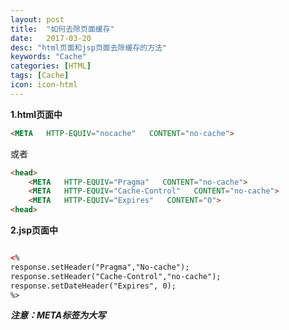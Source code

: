 ```yaml
---
layout: post
title:  "如何去除页面缓存"
date:   2017-03-20
desc: "html页面和jsp页面去除缓存的方法"
keywords: "Cache"
categories: [HTML]
tags: [Cache]
icon: icon-html
---
```



**1.html页面中**  

```html
<META   HTTP-EQUIV="nocache"   CONTENT="no-cache">
```  
或者  
```html
<head>
    <META   HTTP-EQUIV="Pragma"   CONTENT="no-cache">
    <META   HTTP-EQUIV="Cache-Control"   CONTENT="no-cache">
    <META   HTTP-EQUIV="Expires"   CONTENT="0">
<head>

```  
**2.jsp页面中**  
```html

<%
response.setHeader("Pragma","No-cache");
response.setHeader("Cache-Control","no-cache");
response.setDateHeader("Expires", 0);
%>
```  

***注意：META标签为大写***
